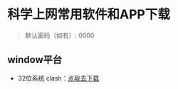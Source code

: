 # 科学上网常用软件和APP下载
> 默认密码（如有）: 0000
## window平台
- 32位系统
  clash：<a target="_blank" href="https://gouziyun.lanzoul.com/ioED508y03ub">点我去下载</a></h3></li>
